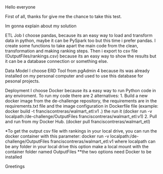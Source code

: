 Hello everyone

First of all, thanks for give me the chance to take this test.

Im gonna explain about my solution

ETL Job
I choose pandas, because its an easy way to load and transform data in python, maybe it can be PySpark too but this time i prefer pandas. I create some functions to take apart the main code from the clean, transformation and making ranking steps. Then i export to csv file (OutputFiles/rankings.csv) because its an easy way to show the results but it can be a database connection or something else.

Data Model
I choose ERD Tool from pgAdmin 4 because its was already installed on my personal computer and used to use this database for pesonal projects.

Deployment
I choose Docker because its a easy way to run Python code in any enviroment. To run my code there are 2 alternatives:
    1. Build a new docker image from the de-challenge repository, the requirements are in the requirements.txt file and the image configuration in Dockerfile file (example: docker build -t franciscontreras/walmart_etl:v1 .) the run it (docker run -v localpath:/de-challenge/OutputFiles franciscontreras/walmart_etl:v1)
    2. Pull and run from my Docker Hub. (docker pull franciscontreras/walmart_etl) 

*To get the output csv file with rankings in your local drive, you can run the docker container with this parameter: 
docker run -v localpath:/de-challenge/OutputFiles franciscontreras/walmart_etl:v1
where localpath can be any folder in your local drive
this option make a local mount with the container folder named OutputFiles
**the two options need Docker to be installed

Greetings
